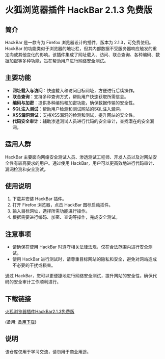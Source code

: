 # 火狐浏览器插件 HackBar 2.1.3 免费版

## 简介
HackBar 是一款专为 Firefox 浏览器设计的插件，版本为 2.1.3，可免费使用。HackBar 的功能类似于浏览器的地址栏，但其内部数据不受服务器响应触发的重定向或其他变化的影响。该插件集成了网址载入、访问、联合查询、各种编码、数据加密等多种功能，旨在帮助用户进行网络安全测试。

## 主要功能
- **网址载入与访问**：快速载入和访问目标网址，方便进行后续操作。
- **联合查询**：支持多种查询方式，帮助用户快速获取所需信息。
- **编码与加密**：提供多种编码和加密功能，确保数据传输的安全性。
- **SQL注入测试**：帮助用户检测和测试网站的SQL注入漏洞。
- **XSS漏洞测试**：支持XSS漏洞的检测和测试，提升网站的安全性。
- **代码安全审计**：辅助渗透测试人员进行代码的安全审计，查找潜在的安全漏洞。

## 适用人群
HackBar 主要面向网络安全测试人员、渗透测试工程师、开发人员以及对网站安全性有较高要求的用户。通过使用 HackBar，用户可以更高效地进行代码审计、漏洞检测和安全测试。

## 使用说明
1. 下载并安装 HackBar 插件。
2. 打开 Firefox 浏览器，点击 HackBar 图标启动插件。
3. 输入目标网址，选择所需功能进行操作。
4. 根据需要进行编码、加密、查询等操作，完成安全测试。

## 注意事项
- 请确保在使用 HackBar 时遵守相关法律法规，仅在合法范围内进行安全测试。
- 使用 HackBar 进行测试时，请尊重目标网站的隐私和安全，避免对网站造成不必要的干扰或损害。

通过 HackBar，您可以更便捷地进行网络安全测试，提升网站的安全性，确保代码的安全审计工作顺利进行。

## 下载链接
[火狐浏览器插件HackBar2.1.3免费版](https://pan.quark.cn/s/b7e7bb69ab08) 

(备用: [备用下载](https://pan.baidu.com/s/1ZYT8YUIbMO8jnZbjr81pwA?pwd=1234))

## 说明

该仓库仅用于学习交流，请勿用于商业用途。
